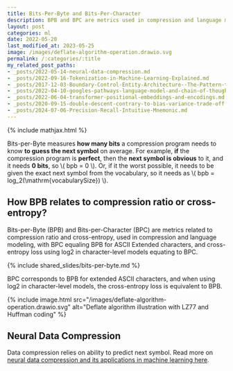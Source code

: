 ```yaml
---
title: Bits-Per-Byte and Bits-Per-Character
description: BPB and BPC are metrics used in compression and language modelling related to compression ratio.
layout: post
categories: ml
date: 2022-05-20
last_modified_at: 2023-05-25
image: /images/deflate-algorithm-operation.drawio.svg
permalink: /:categories/:title
my_related_post_paths:
- _posts/2022-05-14-neural-data-compression.md
- _posts/2022-09-16-Tokenization-in-Machine-Learning-Explained.md
- _posts/2017-12-03-Boundary-Control-Entity-Architecture--The-Pattern-to-Structure-Your-Classes.md
- _posts/2022-04-10-googles-pathways-language-model-and-chain-of-thought.md
- _posts/2022-06-04-transformer-positional-embeddings-and-encodings.md
- _posts/2020-09-15-double-descent-contrary-to-bias-variance-trade-off.md
- _posts/2024-07-06-Precision-Recall-Intuitive-Mnemonic.md
---
```




{% include mathjax.html %}


Bits-per-Byte measures **how many bits** a compression program needs to know **to guess the next symbol** on average.
For example, **if** the compression program is **perfect**, then the **next symbol is obvious** to it, and it needs **0 bits**, so \\( bpb = 0 \\).
Or, if it the worst possible, it needs to be given the exact next symbol from the vocabulary, so it needs as \\( bpb = log_2(\mathrm{vocabularySize}) \\).



## How BPB relates to compression ratio or cross-entropy?

Bits-per-Byte (BPB) and Bits-per-Character (BPC) are metrics related to compression ratio and cross-entropy, used in compression and language modeling, with BPC equaling BPB for ASCII Extended characters, and cross-entropy loss using log2 in character-level models equating to BPC.

{% include shared_slides/bits-per-byte.md %}

BPC corresponds to BPB for extended ASCII characters, and when using log2 in character-level models, the cross-entropy loss is equivalent to BPB.

{% include image.html src="/images/deflate-algorithm-operation.drawio.svg" alt="Deflate algorithm illustration with LZ77 and Huffman coding" %}


## Neural Data Compression
Data compression relies on ability to predict next symbol. Read more on [neural data compression and its applications in machine learning here](/ml/neural-data-compression).